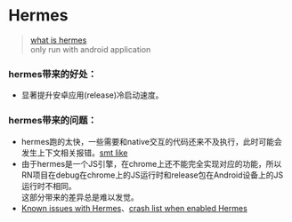 # Hermes
> [what is hermes](https://facebook.github.io/react-native/docs/hermes/)  
only run with android application
### hermes带来的好处：
- 显著提升安卓应用(release)冷启动速度。
### hermes带来的问题：
- hermes跑的太快，一些需要和native交互的代码还来不及执行，此时可能会发生上下文相关报错。[smt like](https://github.com/kmagiera/react-native-gesture-handler/issues/320)
- 由于hermes是一个JS引擎，在chrome上还不能完全实现对应的功能，所以RN项目在debug在chrome上的JS运行时和release包在Android设备上的JS运行时不相同。  
这部分带来的差异总是难以发觉。
- [Known issues with Hermes](https://github.com/microsoft/vscode-react-native/issues/1099)、[crash list when enabled Hermes ](https://github.com/facebook/react-native/issues/25601)


